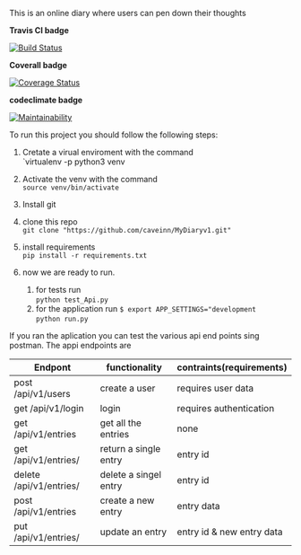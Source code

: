 This is an online diary where users can pen down their thoughts

**Travis CI badge**

[![Build Status](https://travis-ci.org/caveinn/MyDiaryv1.svg?branch=develop)](https://travis-ci.org/caveinn/MyDiaryv1)

**Coverall badge**

[![Coverage Status](https://coveralls.io/repos/github/caveinn/MyDiaryv1/badge.svg?branch=develop)](https://coveralls.io/github/caveinn/MyDiaryv1?branch=develop)

**codeclimate badge**

[![Maintainability](https://api.codeclimate.com/v1/badges/8e3e3c7fa16442fba697/maintainability)](https://codeclimate.com/github/caveinn/MyDiaryv1/maintainability)

To run this project you should follow the following steps:  

1. Cretate  a virual enviroment with the command  
`virtualenv -p python3 venv  

1. Activate the venv with the command     
`source venv/bin/activate`

1. Install git  
1. clone this repo  
`git clone "https://github.com/caveinn/MyDiaryv1.git"`

1. install requirements      
`pip install -r requirements.txt`

1. now we are ready to run. 
	1. for tests run  
	`python test_Api.py`   
	1. for the application run 
	`$ export APP_SETTINGS="development`    
	`python run.py`  

If you ran the aplication you can test the various api end points sing postman. The appi endpoints are  

|Endpont|functionality|contraints(requirements)|
|-------|-------------|----------|
|post /api/v1/users | create a user |requires user data | 
|get  /api/v1/login | login |requires authentication |
|get /api/v1/entries| get all the entries| none |
|get /api/v1/entries/<entryid>|return a single entry| entry id |
|delete /api/v1/entries/<entryid>| delete a singel entry| entry id|
|post /api/v1/entries | create a new entry| entry data|
|put  /api/v1/entries/<entryid> |update an entry| entry id & new entry data| 



